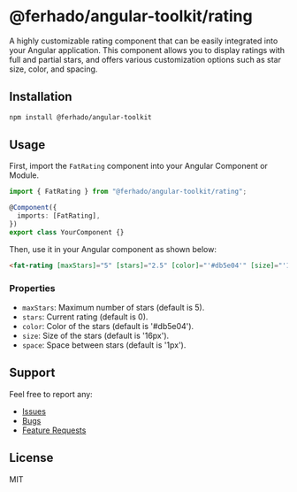# @ferhado/angular-toolkit/rating

A highly customizable rating component that can be easily integrated into your Angular application. This component allows you to display ratings with full and partial stars, and offers various customization options such as star size, color, and spacing.

## Installation

```bash
npm install @ferhado/angular-toolkit
```

## Usage

First, import the `FatRating` component into your Angular Component or Module.

```typescript
import { FatRating } from "@ferhado/angular-toolkit/rating";

@Component({
  imports: [FatRating],
})
export class YourComponent {}
```

Then, use it in your Angular component as shown below:

```html
<fat-rating [maxStars]="5" [stars]="2.5" [color]="'#db5e04'" [size]="'16px'" [space]="'1px'"></fat-rating>
```

### Properties

- `maxStars`: Maximum number of stars (default is 5).
- `stars`: Current rating (default is 0).
- `color`: Color of the stars (default is '#db5e04').
- `size`: Size of the stars (default is '16px').
- `space`: Space between stars (default is '1px').

## Support

Feel free to report any:

- [Issues](https://github.com/ferhado/angular-toolkit/issues)
- [Bugs](https://github.com/ferhado/angular-toolkit/issues)
- [Feature Requests](https://github.com/ferhado/angular-toolkit/issues)

## License

MIT
